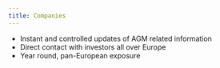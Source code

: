 ```yaml
---
title: Companies
---
```


* Instant and controlled updates of AGM related information
* Direct contact with investors all over Europe
* Year round, pan-European exposure
